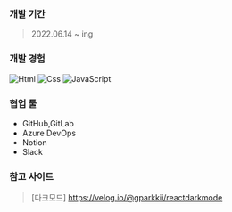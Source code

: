 ### 개발 기간
> 2022.06.14 ~ ing

### 개발 경험
<img alt="Html" src ="https://img.shields.io/badge/HTML5-E34F26.svg?&style=for-the-badge&logo=HTML5&logoColor=white"/> <img alt="Css" src ="https://img.shields.io/badge/CSS3-1572B6.svg?&style=for-the-badge&logo=CSS3&logoColor=white"/> <img alt="JavaScript" src ="https://img.shields.io/badge/JavaScriipt-F7DF1E.svg?&style=for-the-badge&logo=JavaScript&logoColor=black"/> 
### 협업 툴
- GitHub,GitLab
- Azure DevOps
- Notion
- Slack


### 참고 사이트
> [다크모드] <https://velog.io/@gparkkii/reactdarkmode>

